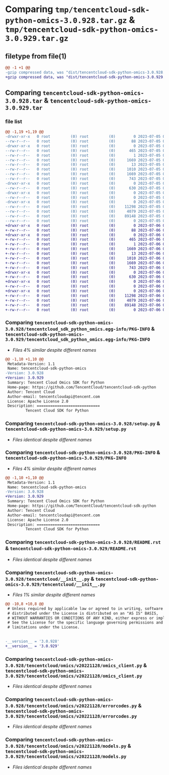 # Comparing `tmp/tencentcloud-sdk-python-omics-3.0.928.tar.gz` & `tmp/tencentcloud-sdk-python-omics-3.0.929.tar.gz`

## filetype from file(1)

```diff
@@ -1 +1 @@
-gzip compressed data, was "dist/tencentcloud-sdk-python-omics-3.0.928.tar", last modified: Wed Jul  5 00:30:46 2023, max compression
+gzip compressed data, was "dist/tencentcloud-sdk-python-omics-3.0.929.tar", last modified: Thu Jul  6 00:31:32 2023, max compression
```

## Comparing `tencentcloud-sdk-python-omics-3.0.928.tar` & `tencentcloud-sdk-python-omics-3.0.929.tar`

### file list

```diff
@@ -1,19 +1,19 @@
-drwxr-xr-x   0 root         (0) root         (0)        0 2023-07-05 00:30:46.000000 tencentcloud-sdk-python-omics-3.0.928/
--rw-r--r--   0 root         (0) root         (0)       88 2023-07-05 00:30:46.000000 tencentcloud-sdk-python-omics-3.0.928/setup.cfg
-drwxr-xr-x   0 root         (0) root         (0)        0 2023-07-05 00:30:46.000000 tencentcloud-sdk-python-omics-3.0.928/tencentcloud_sdk_python_omics.egg-info/
--rw-r--r--   0 root         (0) root         (0)      465 2023-07-05 00:30:46.000000 tencentcloud-sdk-python-omics-3.0.928/tencentcloud_sdk_python_omics.egg-info/SOURCES.txt
--rw-r--r--   0 root         (0) root         (0)        1 2023-07-05 00:30:46.000000 tencentcloud-sdk-python-omics-3.0.928/tencentcloud_sdk_python_omics.egg-info/dependency_links.txt
--rw-r--r--   0 root         (0) root         (0)     1669 2023-07-05 00:30:46.000000 tencentcloud-sdk-python-omics-3.0.928/tencentcloud_sdk_python_omics.egg-info/PKG-INFO
--rw-r--r--   0 root         (0) root         (0)       13 2023-07-05 00:30:46.000000 tencentcloud-sdk-python-omics-3.0.928/tencentcloud_sdk_python_omics.egg-info/top_level.txt
--rw-r--r--   0 root         (0) root         (0)     1010 2023-07-05 00:30:46.000000 tencentcloud-sdk-python-omics-3.0.928/setup.py
--rw-r--r--   0 root         (0) root         (0)     1669 2023-07-05 00:30:46.000000 tencentcloud-sdk-python-omics-3.0.928/PKG-INFO
--rw-r--r--   0 root         (0) root         (0)      743 2023-07-05 00:30:46.000000 tencentcloud-sdk-python-omics-3.0.928/README.rst
-drwxr-xr-x   0 root         (0) root         (0)        0 2023-07-05 00:30:46.000000 tencentcloud-sdk-python-omics-3.0.928/tencentcloud/
--rw-r--r--   0 root         (0) root         (0)      630 2023-07-05 00:30:46.000000 tencentcloud-sdk-python-omics-3.0.928/tencentcloud/__init__.py
-drwxr-xr-x   0 root         (0) root         (0)        0 2023-07-05 00:30:46.000000 tencentcloud-sdk-python-omics-3.0.928/tencentcloud/omics/
--rw-r--r--   0 root         (0) root         (0)        0 2023-07-05 00:30:46.000000 tencentcloud-sdk-python-omics-3.0.928/tencentcloud/omics/__init__.py
-drwxr-xr-x   0 root         (0) root         (0)        0 2023-07-05 00:30:46.000000 tencentcloud-sdk-python-omics-3.0.928/tencentcloud/omics/v20221128/
--rw-r--r--   0 root         (0) root         (0)    11298 2023-07-05 00:30:46.000000 tencentcloud-sdk-python-omics-3.0.928/tencentcloud/omics/v20221128/omics_client.py
--rw-r--r--   0 root         (0) root         (0)     4079 2023-07-05 00:30:46.000000 tencentcloud-sdk-python-omics-3.0.928/tencentcloud/omics/v20221128/errorcodes.py
--rw-r--r--   0 root         (0) root         (0)    89148 2023-07-05 00:30:46.000000 tencentcloud-sdk-python-omics-3.0.928/tencentcloud/omics/v20221128/models.py
--rw-r--r--   0 root         (0) root         (0)        0 2023-07-05 00:30:46.000000 tencentcloud-sdk-python-omics-3.0.928/tencentcloud/omics/v20221128/__init__.py
+drwxr-xr-x   0 root         (0) root         (0)        0 2023-07-06 00:31:32.000000 tencentcloud-sdk-python-omics-3.0.929/
+-rw-r--r--   0 root         (0) root         (0)       88 2023-07-06 00:31:32.000000 tencentcloud-sdk-python-omics-3.0.929/setup.cfg
+drwxr-xr-x   0 root         (0) root         (0)        0 2023-07-06 00:31:32.000000 tencentcloud-sdk-python-omics-3.0.929/tencentcloud_sdk_python_omics.egg-info/
+-rw-r--r--   0 root         (0) root         (0)      465 2023-07-06 00:31:32.000000 tencentcloud-sdk-python-omics-3.0.929/tencentcloud_sdk_python_omics.egg-info/SOURCES.txt
+-rw-r--r--   0 root         (0) root         (0)        1 2023-07-06 00:31:32.000000 tencentcloud-sdk-python-omics-3.0.929/tencentcloud_sdk_python_omics.egg-info/dependency_links.txt
+-rw-r--r--   0 root         (0) root         (0)     1669 2023-07-06 00:31:32.000000 tencentcloud-sdk-python-omics-3.0.929/tencentcloud_sdk_python_omics.egg-info/PKG-INFO
+-rw-r--r--   0 root         (0) root         (0)       13 2023-07-06 00:31:32.000000 tencentcloud-sdk-python-omics-3.0.929/tencentcloud_sdk_python_omics.egg-info/top_level.txt
+-rw-r--r--   0 root         (0) root         (0)     1010 2023-07-06 00:31:32.000000 tencentcloud-sdk-python-omics-3.0.929/setup.py
+-rw-r--r--   0 root         (0) root         (0)     1669 2023-07-06 00:31:32.000000 tencentcloud-sdk-python-omics-3.0.929/PKG-INFO
+-rw-r--r--   0 root         (0) root         (0)      743 2023-07-06 00:31:32.000000 tencentcloud-sdk-python-omics-3.0.929/README.rst
+drwxr-xr-x   0 root         (0) root         (0)        0 2023-07-06 00:31:32.000000 tencentcloud-sdk-python-omics-3.0.929/tencentcloud/
+-rw-r--r--   0 root         (0) root         (0)      630 2023-07-06 00:31:32.000000 tencentcloud-sdk-python-omics-3.0.929/tencentcloud/__init__.py
+drwxr-xr-x   0 root         (0) root         (0)        0 2023-07-06 00:31:32.000000 tencentcloud-sdk-python-omics-3.0.929/tencentcloud/omics/
+-rw-r--r--   0 root         (0) root         (0)        0 2023-07-06 00:31:32.000000 tencentcloud-sdk-python-omics-3.0.929/tencentcloud/omics/__init__.py
+drwxr-xr-x   0 root         (0) root         (0)        0 2023-07-06 00:31:32.000000 tencentcloud-sdk-python-omics-3.0.929/tencentcloud/omics/v20221128/
+-rw-r--r--   0 root         (0) root         (0)    11298 2023-07-06 00:31:32.000000 tencentcloud-sdk-python-omics-3.0.929/tencentcloud/omics/v20221128/omics_client.py
+-rw-r--r--   0 root         (0) root         (0)     4079 2023-07-06 00:31:32.000000 tencentcloud-sdk-python-omics-3.0.929/tencentcloud/omics/v20221128/errorcodes.py
+-rw-r--r--   0 root         (0) root         (0)    89148 2023-07-06 00:31:32.000000 tencentcloud-sdk-python-omics-3.0.929/tencentcloud/omics/v20221128/models.py
+-rw-r--r--   0 root         (0) root         (0)        0 2023-07-06 00:31:32.000000 tencentcloud-sdk-python-omics-3.0.929/tencentcloud/omics/v20221128/__init__.py
```

### Comparing `tencentcloud-sdk-python-omics-3.0.928/tencentcloud_sdk_python_omics.egg-info/PKG-INFO` & `tencentcloud-sdk-python-omics-3.0.929/tencentcloud_sdk_python_omics.egg-info/PKG-INFO`

 * *Files 4% similar despite different names*

```diff
@@ -1,10 +1,10 @@
 Metadata-Version: 1.1
 Name: tencentcloud-sdk-python-omics
-Version: 3.0.928
+Version: 3.0.929
 Summary: Tencent Cloud Omics SDK for Python
 Home-page: https://github.com/TencentCloud/tencentcloud-sdk-python
 Author: Tencent Cloud
 Author-email: tencentcloudapi@tencent.com
 License: Apache License 2.0
 Description: ============================
         Tencent Cloud SDK for Python
```

### Comparing `tencentcloud-sdk-python-omics-3.0.928/setup.py` & `tencentcloud-sdk-python-omics-3.0.929/setup.py`

 * *Files identical despite different names*

### Comparing `tencentcloud-sdk-python-omics-3.0.928/PKG-INFO` & `tencentcloud-sdk-python-omics-3.0.929/PKG-INFO`

 * *Files 4% similar despite different names*

```diff
@@ -1,10 +1,10 @@
 Metadata-Version: 1.1
 Name: tencentcloud-sdk-python-omics
-Version: 3.0.928
+Version: 3.0.929
 Summary: Tencent Cloud Omics SDK for Python
 Home-page: https://github.com/TencentCloud/tencentcloud-sdk-python
 Author: Tencent Cloud
 Author-email: tencentcloudapi@tencent.com
 License: Apache License 2.0
 Description: ============================
         Tencent Cloud SDK for Python
```

### Comparing `tencentcloud-sdk-python-omics-3.0.928/README.rst` & `tencentcloud-sdk-python-omics-3.0.929/README.rst`

 * *Files identical despite different names*

### Comparing `tencentcloud-sdk-python-omics-3.0.928/tencentcloud/__init__.py` & `tencentcloud-sdk-python-omics-3.0.929/tencentcloud/__init__.py`

 * *Files 1% similar despite different names*

```diff
@@ -10,8 +10,8 @@
 # Unless required by applicable law or agreed to in writing, software
 # distributed under the License is distributed on an "AS IS" BASIS,
 # WITHOUT WARRANTIES OR CONDITIONS OF ANY KIND, either express or implied.
 # See the License for the specific language governing permissions and
 # limitations under the License.
 
 
-__version__ = '3.0.928'
+__version__ = '3.0.929'
```

### Comparing `tencentcloud-sdk-python-omics-3.0.928/tencentcloud/omics/v20221128/omics_client.py` & `tencentcloud-sdk-python-omics-3.0.929/tencentcloud/omics/v20221128/omics_client.py`

 * *Files identical despite different names*

### Comparing `tencentcloud-sdk-python-omics-3.0.928/tencentcloud/omics/v20221128/errorcodes.py` & `tencentcloud-sdk-python-omics-3.0.929/tencentcloud/omics/v20221128/errorcodes.py`

 * *Files identical despite different names*

### Comparing `tencentcloud-sdk-python-omics-3.0.928/tencentcloud/omics/v20221128/models.py` & `tencentcloud-sdk-python-omics-3.0.929/tencentcloud/omics/v20221128/models.py`

 * *Files identical despite different names*

